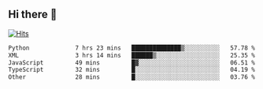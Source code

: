 ## Hi there 👋

<!--
**alihaqberdi/alihaqberdi** is a ✨ _special_ ✨ repository because its `README.md` (this file) appears on your GitHub profile.

Here are some ideas to get you started:

- 🔭 I’m currently working on ...
- 🌱 I’m currently learning ...
- 👯 I’m looking to collaborate on ...
- 🤔 I’m looking for help with ...
- 💬 Ask me about ...
- 📫 How to reach me: ...
- 😄 Pronouns: ...
- ⚡ Fun fact: ...
-->

[![Hits](https://hits.sh/github.com/alihaqberdi.svg)](https://hits.sh/github.com/alihaqberdi/)

<!--START_SECTION:waka-->

```txt
Python             7 hrs 23 mins   ██████████████▒░░░░░░░░░░   57.78 %
XML                3 hrs 14 mins   ██████▒░░░░░░░░░░░░░░░░░░   25.35 %
JavaScript         49 mins         █▓░░░░░░░░░░░░░░░░░░░░░░░   06.51 %
TypeScript         32 mins         █░░░░░░░░░░░░░░░░░░░░░░░░   04.19 %
Other              28 mins         █░░░░░░░░░░░░░░░░░░░░░░░░   03.76 %
```

<!--END_SECTION:waka-->
